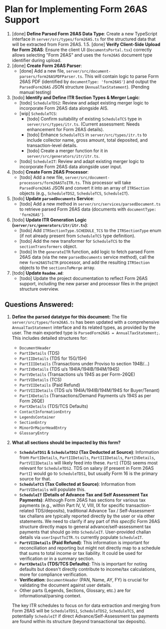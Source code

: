# Plan for Implementing Form 26AS Support

1. [done] **Define Parsed Form 26AS Data Type**: Create a new TypeScript interface in `server/src/types/form26AS.ts` for the structured data that will be extracted from Form 26AS.
1.5. [done] **Verify Client-Side Upload for Form 26AS**: Ensure the client UI (`DocumentsPortal.tsx`) correctly allows selecting "Form 26AS" and uses the `form26AS` document type identifier during upload.
2. [done] **Create Form 26AS Parser**:
    *   [done] Add a new file, `server/src/document-parsers/form26ASPDFParser.ts`. This will contain logic to parse Form 26AS PDF (identified by `documentType: 'form26AS'`) and output the `ParsedForm26AS` JSON structure (`AnnualTaxStatement`). (Pending manual testing)
3. [todo] **Identify and Define ITR Section Types & Merger Logic**:
    *   [todo] `ScheduleTDS2`: Review and adapt existing merger logic to incorporate Form 26AS data alongside AIS.
    *   [wip] `ScheduleTCS`:
        *   [todo] Confirm suitability of existing `ScheduleTCS` type in `server/src/types/itr.ts`. (Current assessment: Needs enhancement for Form 26AS details).
        *   [todo] Enhance `ScheduleTCS` in `server/src/types/itr.ts` to include collector name, gross amount, total deposited, and transaction-level details.
        *   [todo] Create a merger function for it in `server/src/generators/itr/itr.ts`.
    *   [todo] `ScheduleIT`: Review and adapt existing merger logic to incorporate Form 26AS data alongside user input.
4. [todo] **Create Form 26AS Processor**:
    *   [todo] Add a new file, `server/src/document-processors/form26ASToITR.ts`. This processor will take `ParsedForm26AS` JSON and convert it into an array of `ITRSection` objects (e.g., `ScheduleTDS2`, `ScheduleTCS`, `ScheduleIT`).
5. [todo] **Update `parsedDocuments` Service**:
    *   [todo] Add a new method in `server/src/services/parsedDocument.ts` to retrieve parsed Form 26AS data (documents with `documentType: 'form26AS'`).
6. [todo] **Update ITR Generation Logic (`server/src/generators/itr/itr.ts`)**:
    *   [todo] Add `ITRSectionType.SCHEDULE_TCS` to the `ITRSectionType` enum (if not already present from `ScheduleTCS` type definition).
    *   [todo] Add the new transformer for `ScheduleTCS` to the `sectionTransformers` object.
    *   [todo] In the `generateITR` function, add logic to fetch parsed Form 26AS data (via the new `parsedDocuments` service method), call the new `form26ASToITR` processor, and add the resulting `ITRSection` objects to the `sectionsToMerge` array.
7. [todo] **Update `Readme.md`**:
    *   [todo] Update the project documentation to reflect Form 26AS support, including the new parser and processor files in the project structure overview.

## Questions Answered:

1.  **Define the parsed datatype for this document:**
    The file `server/src/types/form26AS.ts` has been updated with a comprehensive `AnnualTaxStatement` interface and its related types, as provided by the user. The main exported type is `ParsedForm26AS = AnnualTaxStatement;`. This includes detailed structures for:
    *   `DocumentHeader`
    *   `PartIDetails` (TDS)
    *   `PartIIDetails` (TDS for 15G/15H)
    *   `PartIIIDetails` (Transactions under Proviso to section 194B/...)
    *   `PartIVDetails` (TDS u/s 194IA/194IB/194M/194S)
    *   `PartVDetails` (Transactions u/s 194S as per Form-26QE)
    *   `PartVIDetails` (TCS)
    *   `PartVIIDetails` (Paid Refund)
    *   `PartVIIIDetails` (TDS u/s 194IA/194IB/194M/194S for Buyer/Tenant)
    *   `PartIXDetails` (Transactions/Demand Payments u/s 194S as per Form 26QE)
    *   `PartXDetails` (TDS/TCS Defaults)
    *   `ContactInformationEntry`
    *   `LegendsContainer`
    *   `SectionEntry`
    *   `MinorOrMajorHeadEntry`
    *   `GlossaryEntry`

2.  **What all sections should be impacted by this form?**
    *   **`ScheduleTDS1` & `ScheduleTDS2` (Tax Deducted at Source)**: Information from `PartIDetails`, `PartIIDetails`, `PartIIIDetails`, `PartIVDetails`, `PartVIIIDetails` will likely feed into these. `PartI` (TDS) seems most relevant for `ScheduleTDS2`. TDS on salary (if present in Form 26AS `PartI`) would go to `ScheduleTDS1`, but usually Form 16 is the primary source for that.
    *   **`ScheduleTCS` (Tax Collected at Source)**: Information from `PartVIDetails` will populate this.
    *   **`ScheduleIT` (Details of Advance Tax and Self Assessment Tax Payments)**: Although Form 26AS has sections for various tax payments (e.g., within Part IV, V, VIII, IX for specific transaction-related TDS/deposits), traditional Advance Tax / Self-Assessment tax challans are typically reported directly by the user or via other statements. We need to clarify if any part of *this specific* Form 26AS structure directly maps to general advance/self-assessment tax payments that should go into `ScheduleIT`. User-provided challan details via `userInputToITR.ts` currently populate `ScheduleIT`.
    *   **`PartVIIDetails` (Paid Refund)**: This information is important for reconciliation and reporting but might not directly map to a schedule that sums to total income or tax liability. It could be used for verification or in a summary section.
    *   **`PartXDetails` (TDS/TCS Defaults)**: This is important for noting defaults but doesn't directly contribute to income/tax calculations, more for compliance verification.
    *   **Verification**: `DocumentHeader` (PAN, Name, AY, FY) is crucial for validating the document against user details.
    *   Other parts (Legends, Sections, Glossary, etc.) are for informational/parsing context.

    The key ITR schedules to focus on for data extraction and merging from Form 26AS will be `ScheduleTDS1`, `ScheduleTDS2`, `ScheduleTCS`, and potentially `ScheduleIT` if direct Advance/Self-Assessment tax payments are found within its structure (beyond transactional tax deposits). 